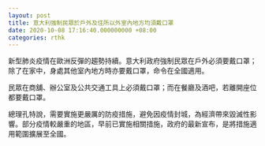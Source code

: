 ```yaml
---
layout: post
title: 意大利強制民眾於戶外及住所以外室內地方均須戴口罩
date: 2020-10-08 17:16:40.000000000 +08:00
categories: rthk
---
```


新型肺炎疫情在歐洲反彈的趨勢持續。意大利政府強制民眾在戶外必須要戴口罩；除了在家中，身處其他室內地方時亦要戴口罩，命令在全國適用。

民眾在商舖、辦公室及公共交通工具上必須戴口罩；而在餐廳及酒吧，若離開座位都要戴口罩。

總理孔特說，需要實施更嚴厲的防疫措施，避免因疫情封城，為經濟帶來毀滅性影響。部分疫情較嚴重的地區，早前已實施相關措施，政府的最新宣布，是將措施適用範圍擴展至全國。
